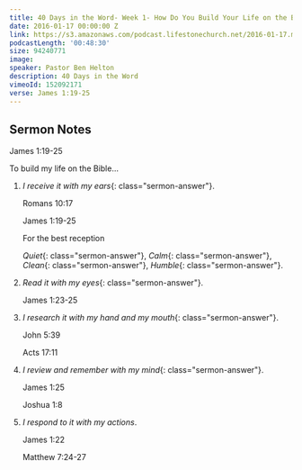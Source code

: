```yaml
---
title: 40 Days in the Word- Week 1- How Do You Build Your Life on the Bible?
date: 2016-01-17 00:00:00 Z
link: https://s3.amazonaws.com/podcast.lifestonechurch.net/2016-01-17.mp3
podcastLength: '00:48:30'
size: 94240771
image: 
speaker: Pastor Ben Helton
description: 40 Days in the Word
vimeoId: 152092171
verse: James 1:19-25
---
```


## Sermon Notes

James 1:19-25

To build my life on the Bible...

1. *I receive it with my ears*{: class="sermon-answer"}.

    Romans 10:17

    James 1:19-25

    For the best reception

    *Quiet*{: class="sermon-answer"}, *Calm*{: class="sermon-answer"}, *Clean*{: class="sermon-answer"}, *Humble*{: class="sermon-answer"}.

2. *Read it with my eyes*{: class="sermon-answer"}.

   James 1:23-25

3. *I research it with my hand and my mouth*{: class="sermon-answer"}.

   John 5:39

   Acts 17:11

4. *I review and remember with my mind*{: class="sermon-answer"}.

   James 1:25

   Joshua 1:8

6. *I respond to it with my actions*.

   James 1:22

   Matthew 7:24-27
